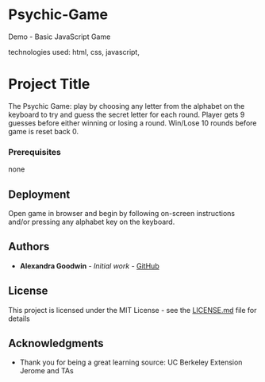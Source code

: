 # Psychic-Game

Demo - Basic JavaScript Game

technologies used: html, css, javascript, 

# Project Title

The Psychic Game: play by choosing any letter from the alphabet on the keyboard to try and guess the secret letter for each round. Player gets 9 guesses before either winning or losing a round. Win/Lose 10 rounds before game is reset back 0. 

### Prerequisites

none

## Deployment

Open game in browser and begin by following on-screen instructions and/or pressing any alphabet key on the keyboard.
 
## Authors

* **Alexandra Goodwin** - *Initial work* - [GitHub](https://alexgood1.github.io/Psychic-Game/)

## License

This project is licensed under the MIT License - see the [LICENSE.md](LICENSE.md) file for details

## Acknowledgments

* Thank you for being a great learning source: UC Berkeley Extension Jerome and TAs